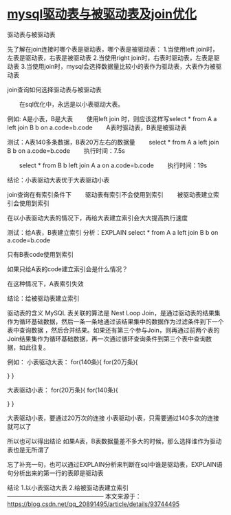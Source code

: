 # [mysql驱动表与被驱动表及join优化](https://www.cnblogs.com/JonaLin/p/11392613.html)

驱动表与被驱动表


先了解在join连接时哪个表是驱动表，哪个表是被驱动表：
1.当使用left join时，左表是驱动表，右表是被驱动表
2.当使用right join时，右表时驱动表，左表是驱动表
3.当使用join时，mysql会选择数据量比较小的表作为驱动表，大表作为被驱动表

join查询如何选择驱动表与被驱动表


　　在sql优化中，永远是以小表驱动大表。

例如: A是小表，B是大表
　　使用left join 时，则应该这样写select * from A a left join B b on a.code=b.code
　　A表时驱动表，B表是被驱动表

测试：A表140多条数据，B表20万左右的数据量
　　select * from A a left join B b on a.code=b.code
　　执行时间：7.5s

　　select * from B b left join A a on a.code=b.code
　　执行时间：19s

结论：小表驱动大表优于大表驱动小表

join查询在有索引条件下
　　驱动表有索引不会使用到索引
　　被驱动表建立索引会使用到索引

在以小表驱动大表的情况下，再给大表建立索引会大大提高执行速度

测试：给A表，B表建立索引
分析：EXPLAIN select * from A a left join B b on a.code=b.code

只有B表code使用到索引

如果只给A表的code建立索引会是什么情况？

在这种情况下，A表索引失效

结论：给被驱动表建立索引

驱动表的含义
MySQL 表关联的算法是 Nest Loop Join，是通过驱动表的结果集作为循环基础数据，然后一条一条地通过该结果集中的数据作为过滤条件到下一个表中查询数据
，然后合并结果。如果还有第三个参与Join，则再通过前两个表的Join结果集作为循环基础数据，再一次通过循环查询条件到第三个表中查询数据，如此往复。

例如：
小表驱动大表：
for(140条){
for(20万条){

}
}

大表驱动小表：
for(20万条){
for(140条){

}
}

大表驱动小表，要通过20万次的连接
小表驱动小表，只需要通过140多次的连接就可以了

所以也可以得出结论
如果A表，B表数据量差不多大的时候，那么选择谁作为驱动表也是无所谓了

忘了补充一句，也可以通过EXPLAIN分析来判断在sql中谁是驱动表，EXPLAIN语句分析出来的第一行的表即是驱动表

结论
1.以小表驱动大表
2.给被驱动表建立索引
————————————————
本文来源于：https://blog.csdn.net/qq_20891495/article/details/93744495